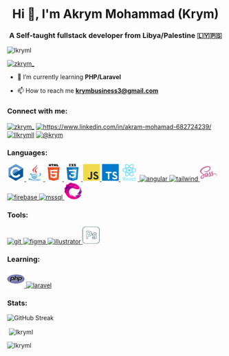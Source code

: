 <h1 align="center">Hi 👋, I'm Akrym Mohammad (Krym)</h1>
<h3 align="center">A Self-taught fullstack developer from Libya/Palestine 🇱🇾🇵🇸</h3>

<p align="left"> <img src="https://komarev.com/ghpvc/?username=lkryml&label=Profile%20views&color=0e75b6&style=flat" alt="lkryml" /> </p>

<p align="left"> <a href="https://twitter.com/zkrym_" target="blank"><img src="https://img.shields.io/twitter/follow/zkrym_?logo=twitter&style=for-the-badge" alt="zkrym_" /></a> </p>

- 🌱 I’m currently learning **PHP/Laravel**

- 📫 How to reach me **krymbusiness3@gmail.com**

<h3 align="left">Connect with me:</h3>
<p align="left">
<a href="https://twitter.com/zkrym_" target="blank"><img align="center" src="https://raw.githubusercontent.com/rahuldkjain/github-profile-readme-generator/master/src/images/icons/Social/twitter.svg" alt="zkrym_" height="30" width="40" /></a>
<a href="https://linkedin.com/in/https://www.linkedin.com/in/akram-mohamad-682724239/" target="blank"><img align="center" src="https://raw.githubusercontent.com/rahuldkjain/github-profile-readme-generator/master/src/images/icons/Social/linked-in-alt.svg" alt="https://www.linkedin.com/in/akram-mohamad-682724239/" height="30" width="40" />  </a>
<a href="https://instagram.com/llkrymll" target="blank"><img align="center" src="https://raw.githubusercontent.com/rahuldkjain/github-profile-readme-generator/master/src/images/icons/Social/instagram.svg" alt="llkrymll" height="30" width="40" /></a>
<a href="https://www.youtube.com/c/@krym" target="blank"><img align="center" src="https://raw.githubusercontent.com/rahuldkjain/github-profile-readme-generator/master/src/images/icons/Social/youtube.svg" alt="@krym" height="30" width="40" /></a>
</p>

<h3 align="left">Languages:</h3>
<p align="left">
  <a href="https://www.cprogramming.com/" target="_blank" rel="noreferrer"> <img src="https://raw.githubusercontent.com/devicons/devicon/master/icons/c/c-original.svg" alt="c" width="40" height="40"/> </a> 
  <a href="https://www.java.com" target="_blank" rel="noreferrer"> <img src="https://raw.githubusercontent.com/devicons/devicon/master/icons/java/java-original.svg" alt="java" width="40" height="40"/> </a> 
  <a href="https://www.w3.org/html/" target="_blank" rel="noreferrer"> <img src="https://raw.githubusercontent.com/devicons/devicon/master/icons/html5/html5-original-wordmark.svg" alt="html5" width="40" height="40"/> </a>
  <a href="https://www.w3schools.com/css/" target="_blank" rel="noreferrer"> <img src="https://raw.githubusercontent.com/devicons/devicon/master/icons/css3/css3-original-wordmark.svg" alt="css3" width="40" height="40"/> </a> 
  <a href="https://developer.mozilla.org/en-US/docs/Web/JavaScript" target="_blank" rel="noreferrer"> <img src="https://raw.githubusercontent.com/devicons/devicon/master/icons/javascript/javascript-original.svg" alt="javascript"     width="40" height="40"/> </a>
  <a href="https://www.typescriptlang.org/" target="_blank" rel="noreferrer"> <img src="https://raw.githubusercontent.com/devicons/devicon/master/icons/typescript/typescript-original.svg" alt="typescript" width="40" height="40"/>    </a>
  <a href="https://reactjs.org/" target="_blank" rel="noreferrer"> <img src="https://raw.githubusercontent.com/devicons/devicon/master/icons/react/react-original-wordmark.svg" alt="react" width="40" height="40"/> </a>
  <a href="https://angular.io" target="_blank" rel="noreferrer"> <img src="https://angular.io/assets/images/logos/angular/angular.svg" alt="angular" width="40" height="40"/> </a>
  <a href="https://tailwindcss.com/" target="_blank" rel="noreferrer"> <img src="https://www.vectorlogo.zone/logos/tailwindcss/tailwindcss-icon.svg" alt="tailwind" width="40" height="40"/> </a>
  <a href="https://sass-lang.com" target="_blank" rel="noreferrer"> <img src="https://raw.githubusercontent.com/devicons/devicon/master/icons/sass/sass-original.svg" alt="sass" width="40" height="40"/> </a>
  <a href="https://firebase.google.com/" target="_blank" rel="noreferrer"> <img src="https://www.vectorlogo.zone/logos/firebase/firebase-icon.svg" alt="firebase" width="40" height="40"/> </a>
  <a href="https://www.microsoft.com/en-us/sql-server" target="_blank" rel="noreferrer"> <img src="https://www.svgrepo.com/show/303229/microsoft-sql-server-logo.svg" alt="mssql" width="40" height="40"/> </a>
  <a href="https://rxjs.dev/" target="_blank" rel="noreferrer"> <img src="https://github.com/ReactiveX/rxjs/raw/master/apps/rxjs.dev/src/assets/images/logos/Rx_Logo_S.png" alt="rxJS" width="40" height="40"/> </a>
  
  
  
</p>


<h3 align="left">Tools:</h3>
<p align="left"> 
  <a href="https://git-scm.com/" target="_blank" rel="noreferrer"> <img src="https://www.vectorlogo.zone/logos/git-scm/git-scm-icon.svg" alt="git" width="40" height="40"/> </a>
  <a href="https://www.figma.com/" target="_blank" rel="noreferrer"> <img src="https://www.vectorlogo.zone/logos/figma/figma-icon.svg" alt="figma" width="40" height="40"/> </a>
  <a href="https://www.adobe.com/in/products/illustrator.html" target="_blank" rel="noreferrer"> <img src="https://www.vectorlogo.zone/logos/adobe_illustrator/adobe_illustrator-icon.svg" alt="illustrator" width="40" height="40"/> </a>
  <a href="https://www.photoshop.com/en" target="_blank" rel="noreferrer"> <img src="https://raw.githubusercontent.com/devicons/devicon/master/icons/photoshop/photoshop-line.svg" alt="photoshop" width="40" height="40"/> </a>
</p>

<h3 align="left">Learning:</h3>
<p align="left"> 
   <a href="https://www.php.net" target="_blank" rel="noreferrer"> <img src="https://raw.githubusercontent.com/devicons/devicon/master/icons/php/php-original.svg" alt="php" width="40" height="40"/> </a>
   <a href="https://laravel.com/" target="_blank" rel="noreferrer"> <img src="https://laravel.com/img/logomark.min.svg" alt="laravel" width="40" height="40"/> </a>
</p>


<h3 align="left">Stats:</h3>  
<p><img src="https://github-readme-streak-stats.herokuapp.com?user=lkryml&theme=monokai-metallian&card_width=472" alt="GitHub Streak" /></a>
<br>
<p>&nbsp;<img align="center" src="https://github-readme-stats.vercel.app/api?username=lkryml&show_icons=true&locale=en&theme=onedark" alt="lkryml" /></p>
<p><img align="left" src="https://github-readme-stats.vercel.app/api/top-langs?username=lkryml&show_icons=true&locale=en&layout=compact" alt="lkryml" /></p>


